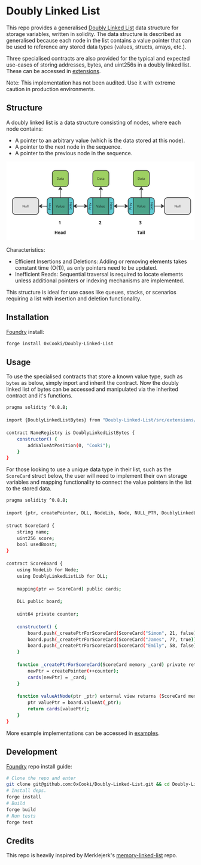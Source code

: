 # Doubly Linked List

This repo provides a generalised [Doubly Linked List](https://en.wikipedia.org/wiki/Doubly_linked_list) data structure for storage variables, written in solidity. The data structure is described as generalised because each node in the list contains a value pointer that can be used to reference any stored data types (values, structs, arrays, etc.).

Three specialised contracts are also provided for the typical and expected use-cases of storing addresses, bytes, and uint256s in a doubly linked list. These can be accessed in [extensions](src/extensions).

Note: This implementation has not been audited. Use it with extreme caution in production environments.

## Structure

A doubly linked list is a data structure consisting of nodes, where each node contains:

- A pointer to an arbitrary value (which is the data stored at this node).
- A pointer to the next node in the sequence.
- A pointer to the previous node in the sequence.

![Doubly Linked List](asset/structure.png)

Characteristics:

- Efficient Insertions and Deletions: Adding or removing elements takes constant time (O(1)), as only pointers need to be updated.
- Inefficient Reads: Sequential traversal is required to locate elements unless additional pointers or indexing mechanisms are implemented.

This structure is ideal for use cases like queues, stacks, or scenarios requiring a list with insertion and deletion functionality.

## Installation

[Foundry](https://getfoundry.sh/) install:
```bash
forge install 0xCooki/Doubly-Linked-List
```

## Usage

To use the specialised contracts that store a known value type, such as `bytes` as below, simply inport and inherit the contract. Now the doubly linked list of bytes can be accessed and manipulated via the inherited contract and it's functions.

```bash
pragma solidity ^0.8.8;

import {DoublyLinkedListBytes} from "Doubly-Linked-List/src/extensions/DoublyLinkedListBytes.sol";

contract NameRegistry is DoublyLinkedListBytes {
    constructor() {
        addValueAtPosition(0, "Cooki");
    }
}
```

For those looking to use a unique data type in their list, such as the `ScoreCard` struct below, the user will need to implement their own storage variables and mapping functionality to connect the value pointers in the list to the stored data.

```bash
pragma solidity ^0.8.8;

import {ptr, createPointer, DLL, NodeLib, Node, NULL_PTR, DoublyLinkedListLib} from "src/DoublyLinkedList.sol";

struct ScoreCard {
    string name;
    uint256 score;
    bool usedBoost;
}

contract ScoreBoard {
    using NodeLib for Node;
    using DoublyLinkedListLib for DLL;

    mapping(ptr => ScoreCard) public cards;

    DLL public board;

    uint64 private counter;

    constructor() {
        board.push(_createPtrForScoreCard(ScoreCard("Simon", 21, false)));
        board.push(_createPtrForScoreCard(ScoreCard("James", 77, true)));
        board.push(_createPtrForScoreCard(ScoreCard("Emily", 58, false)));
    }

    function _createPtrForScoreCard(ScoreCard memory _card) private returns (ptr newPtr) {
        newPtr = createPointer(++counter);
        cards[newPtr] = _card;
    }

    function valueAtNode(ptr _ptr) external view returns (ScoreCard memory) {
        ptr valuePtr = board.valueAt(_ptr);
        return cards[valuePtr];
    }
}
```
More example implementations can be accessed in [examples](src/extensions).

## Development

[Foundry](https://getfoundry.sh/) repo install guide:

```bash
# Clone the repo and enter
git clone git@github.com:0xCooki/Doubly-Linked-List.git && cd Doubly-Linked-List
# Install deps.
forge install
# Build
forge build
# Run tests
forge test
```

## Credits

This repo is heavily inspired by Merklejerk's [memory-linked-list](https://github.com/merklejerk/memory-linked-list/tree/main) repo.
